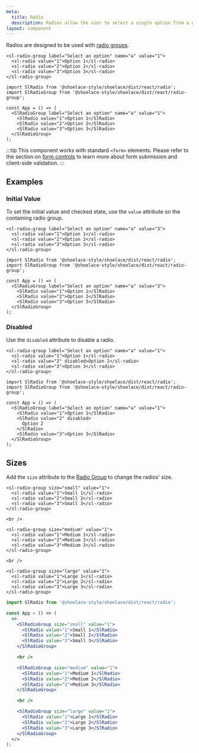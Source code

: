 ```yaml
---
meta:
  title: Radio
  description: Radios allow the user to select a single option from a group.
layout: component
---
```


Radios are designed to be used with [radio groups](/components/radio-group).

```html:preview
<sl-radio-group label="Select an option" name="a" value="1">
  <sl-radio value="1">Option 1</sl-radio>
  <sl-radio value="2">Option 2</sl-radio>
  <sl-radio value="3">Option 3</sl-radio>
</sl-radio-group>
```

```jsx:react
import SlRadio from '@shoelace-style/shoelace/dist/react/radio';
import SlRadioGroup from '@shoelace-style/shoelace/dist/react/radio-group';

const App = () => (
  <SlRadioGroup label="Select an option" name="a" value="1">
    <SlRadio value="1">Option 1</SlRadio>
    <SlRadio value="2">Option 2</SlRadio>
    <SlRadio value="3">Option 3</SlRadio>
  </SlRadioGroup>
);
```

:::tip
This component works with standard `<form>` elements. Please refer to the section on [form controls](/getting-started/form-controls) to learn more about form submission and client-side validation.
:::

## Examples

### Initial Value

To set the initial value and checked state, use the `value` attribute on the containing radio group.

```html:preview
<sl-radio-group label="Select an option" name="a" value="3">
  <sl-radio value="1">Option 1</sl-radio>
  <sl-radio value="2">Option 2</sl-radio>
  <sl-radio value="3">Option 3</sl-radio>
</sl-radio-group>
```

```jsx:react
import SlRadio from '@shoelace-style/shoelace/dist/react/radio';
import SlRadioGroup from '@shoelace-style/shoelace/dist/react/radio-group';

const App = () => (
  <SlRadioGroup label="Select an option" name="a" value="3">
    <SlRadio value="1">Option 1</SlRadio>
    <SlRadio value="2">Option 2</SlRadio>
    <SlRadio value="3">Option 3</SlRadio>
  </SlRadioGroup>
);
```

### Disabled

Use the `disabled` attribute to disable a radio.

```html:preview
<sl-radio-group label="Select an option" name="a" value="1">
  <sl-radio value="1">Option 1</sl-radio>
  <sl-radio value="2" disabled>Option 2</sl-radio>
  <sl-radio value="3">Option 3</sl-radio>
</sl-radio-group>
```

```jsx:react
import SlRadio from '@shoelace-style/shoelace/dist/react/radio';
import SlRadioGroup from '@shoelace-style/shoelace/dist/react/radio-group';

const App = () => (
  <SlRadioGroup label="Select an option" name="a" value="1">
    <SlRadio value="1">Option 1</SlRadio>
    <SlRadio value="2" disabled>
      Option 2
    </SlRadio>
    <SlRadio value="3">Option 3</SlRadio>
  </SlRadioGroup>
);
```

## Sizes

Add the `size` attribute to the [Radio Group](/components/radio-group) to change the radios' size.

```html:preview
<sl-radio-group size="small" value="1">
  <sl-radio value="1">Small 1</sl-radio>
  <sl-radio value="2">Small 2</sl-radio>
  <sl-radio value="3">Small 3</sl-radio>
</sl-radio-group>

<br />

<sl-radio-group size="medium" value="1">
  <sl-radio value="1">Medium 1</sl-radio>
  <sl-radio value="2">Medium 2</sl-radio>
  <sl-radio value="3">Medium 3</sl-radio>
</sl-radio-group>

<br />

<sl-radio-group size="large" value="1">
  <sl-radio value="1">Large 1</sl-radio>
  <sl-radio value="2">Large 2</sl-radio>
  <sl-radio value="3">Large 3</sl-radio>
</sl-radio-group>
```

```jsx react
import SlRadio from '@shoelace-style/shoelace/dist/react/radio';

const App = () => (
  <>
    <SlRadioGroup size="small" value="1">
      <SlRadio value="1">Small 1</SlRadio>
      <SlRadio value="2">Small 2</SlRadio>
      <SlRadio value="3">Small 3</SlRadio>
    </SlRadioGroup>

    <br />

    <SlRadioGroup size="medium" value="1">
      <SlRadio value="1">Medium 1</SlRadio>
      <SlRadio value="2">Medium 2</SlRadio>
      <SlRadio value="3">Medium 3</SlRadio>
    </SlRadioGroup>

    <br />

    <SlRadioGroup size="large" value="1">
      <SlRadio value="1">Large 1</SlRadio>
      <SlRadio value="2">Large 2</SlRadio>
      <SlRadio value="3">Large 3</SlRadio>
    </SlRadioGroup>
  </>
);
```
